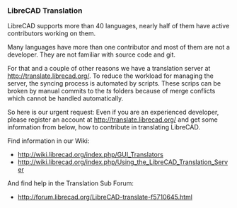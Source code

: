 ### LibreCAD Translation

LibreCAD supports more than 40 languages, nearly half of them have active contributors working on them.

Many languages have more than one contributor and most of them are not a developer. They are not familiar with source code and git.

For that and a couple of other reasons we have a translation server at http://translate.librecad.org/.
To reduce the workload for managing the server, the syncing process is automated by scripts. These scrips can be broken by manual commits to the *ts* folders because of merge conflicts which cannot be handled automatically.

So here is our urgent request: Even if you are an experienced developer, please register an account at http://translate.librecad.org/ and get some information from below, how to contribute in translating LibreCAD.

Find information in our Wiki:
- http://wiki.librecad.org/index.php/GUI_Translators  
- http://wiki.librecad.org/index.php/Using_the_LibreCAD_Translation_Server

And find help in the Translation Sub Forum:
- http://forum.librecad.org/LibreCAD-translate-f5710645.html


